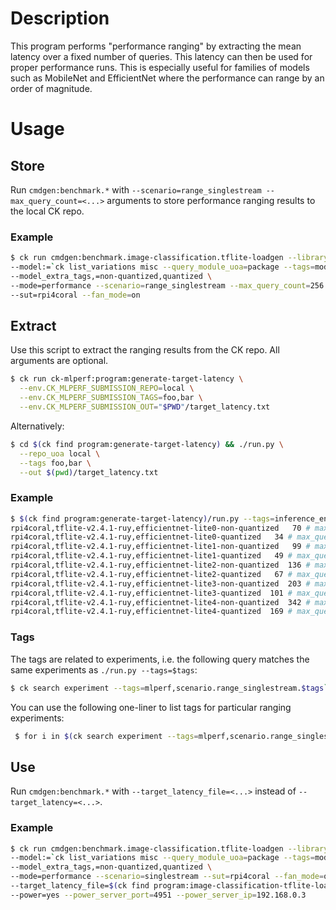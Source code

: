 # Description

This program performs "performance ranging" by extracting the mean latency over a fixed number of queries.
This latency can then be used for proper performance runs. This is especially useful for families of models
such as MobileNet and EfficientNet where the performance can range by an order of magnitude.

# Usage

## Store

Run `cmdgen:benchmark.*` with `--scenario=range_singlestream --max_query_count=<...>` arguments to store performance ranging results to the local CK repo.

### Example

```bash
$ ck run cmdgen:benchmark.image-classification.tflite-loadgen --library=tflite-v2.4.1-ruy \
--model:=`ck list_variations misc --query_module_uoa=package --tags=model,tflite,effnet --variation_prefix=lite --separator=:` \
--model_extra_tags,=non-quantized,quantized \
--mode=performance --scenario=range_singlestream --max_query_count=256 \
--sut=rpi4coral --fan_mode=on
```

## Extract

Use this script to extract the ranging results from the CK repo.
All arguments are optional.

```bash
$ ck run ck-mlperf:program:generate-target-latency \
  --env.CK_MLPERF_SUBMISSION_REPO=local \
  --env.CK_MLPERF_SUBMISSION_TAGS=foo,bar \
  --env.CK_MLPERF_SUBMISSION_OUT="$PWD"/target_latency.txt
```

Alternatively:

```bash
$ cd $(ck find program:generate-target-latency) && ./run.py \
  --repo_uoa local \
  --tags foo,bar \
  --out $(pwd)/target_latency.txt
```

### Example

```bash
$ $(ck find program:generate-target-latency)/run.py --tags=inference_engine.tflite | sort | tee $(ck find program:image-classification-tflite-loadgen)/target_latency.rpi4coral.txt
rpi4coral,tflite-v2.4.1-ruy,efficientnet-lite0-non-quantized   70 # max_query_count=256
rpi4coral,tflite-v2.4.1-ruy,efficientnet-lite0-quantized   34 # max_query_count=256
rpi4coral,tflite-v2.4.1-ruy,efficientnet-lite1-non-quantized   99 # max_query_count=256
rpi4coral,tflite-v2.4.1-ruy,efficientnet-lite1-quantized   49 # max_query_count=256
rpi4coral,tflite-v2.4.1-ruy,efficientnet-lite2-non-quantized  136 # max_query_count=256
rpi4coral,tflite-v2.4.1-ruy,efficientnet-lite2-quantized   67 # max_query_count=256
rpi4coral,tflite-v2.4.1-ruy,efficientnet-lite3-non-quantized  203 # max_query_count=256
rpi4coral,tflite-v2.4.1-ruy,efficientnet-lite3-quantized  101 # max_query_count=256
rpi4coral,tflite-v2.4.1-ruy,efficientnet-lite4-non-quantized  342 # max_query_count=256
rpi4coral,tflite-v2.4.1-ruy,efficientnet-lite4-quantized  169 # max_query_count=256
```

### Tags

The tags are related to experiments, i.e. the following query matches the same experiments as `./run.py --tags=$tags`:

```bash
$ ck search experiment --tags=mlperf,scenario.range_singlestream.$tags`
```

You can use the following one-liner to list tags for particular ranging experiments:
```bash
 $ for i in $(ck search experiment --tags=mlperf,scenario.range_singlestream); do echo $i; ck list_tags $i; echo; done
```

## Use

Run `cmdgen:benchmark.*` with `--target_latency_file=<...>` instead of `--target_latency=<...>`.

### Example

```bash
$ ck run cmdgen:benchmark.image-classification.tflite-loadgen --library=tflite-v2.4.1-ruy \
--model:=`ck list_variations misc --query_module_uoa=package --tags=model,tflite,effnet --variation_prefix=lite --separator=:` \
--model_extra_tags,=non-quantized,quantized \
--mode=performance --scenario=singlestream --sut=rpi4coral --fan_mode=on \
--target_latency_file=$(ck find program:image-classification-tflite-loadgen)/target_latency.rpi4coral.txt \
--power=yes --power_server_port=4951 --power_server_ip=192.168.0.3
```
